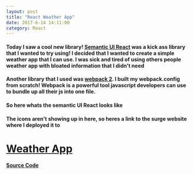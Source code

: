 ```yaml
---
layout: post
title: "React Weather App"
date: 2017-6-14 14:11:00
category: React
---
```


<h4>Today I saw a cool new library! <a href='https://react.semantic-ui.com/introduction'>Semantic UI React</a> was a kick ass library that I wanted to try using! I decided that I wanted to create a simple weather app that I can use. I was sick and tired of using others people weather app with bloated information that I didn't need</h4>


<h4>Another library that I used was <a href='https://webpack.js.org/'>webpack 2</a>. I built my webpack.config from scratch! Webpack is a powerful tool javascript developers can use to bundle up all their js into one file.

<h4>So here whats the semantic UI React looks like</h4>

<h4>The icons aren't showing up in here, so heres a link to the surge website where I deployed it to</h4>

<h1><a href='http://wu-weather.surge.sh/'>Weather App</a></h1>

<h4><a href='https://github.com/TaylorWu21/weather_app'>Source Code</a></h4>
<br />
<br />
<br />
<div id="root"></div>

<script type="text/javascript" src="/assets/js/weather-post/bundle.js"></script>